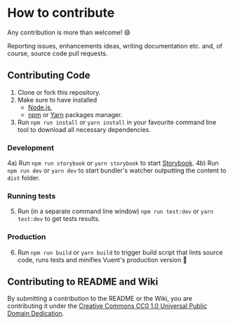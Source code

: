 # How to contribute

Any contribution is more than welcome! :smile:

Reporting issues, enhancements ideas, writing documentation etc. and, of course, source code pull requests.

## Contributing Code
1) Clone or fork this repository.
2) Make sure to have installed
   - [Node.js](https://nodejs.org/en/),
   - [npm](https://www.npmjs.com/) or [Yarn](yarnpkg.com/) packages manager.
3) Run `npm run install` or `yarn install` in your favourite command line tool to download all necessary dependencies.

### Development
4a) Run `npm run storybook` or `yarn storybook` to start [Storybook](https://storybook.js.org/docs/guides/guide-vue/).
4b) Run `npm run dev` or `yarn dev` to start bundler's watcher outputting the content to `dist` folder.

### Running tests
5) Run (in a separate command line window) `npm run test:dev` or `yarn test:dev` to get tests results.

### Production
6) Run `npm run build` or `yarn build` to trigger build script that lints source code, runs tests and minifies Vuent's production version 🎉

## Contributing to README and Wiki
By submitting a contribution to the README or the Wiki, you are contributing it under the [Creative Commons CC0 1.0 Universal Public Domain Dedication](http://creativecommons.org/publicdomain/zero/1.0/).
